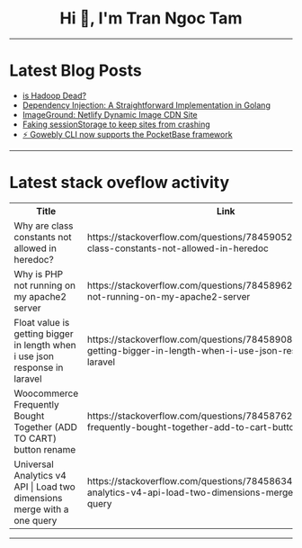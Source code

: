 <h1 align="center">Hi 👋, I'm Tran Ngoc Tam</h1>

---

# Latest Blog Posts 
<!-- BLOG-POST-LIST:START -->
- [is Hadoop Dead?](https://dev.to/hiteshchawla/is-hadoop-dead-2jo)
- [Dependency Injection: A Straightforward Implementation in Golang](https://dev.to/nghtslvr/dependency-injection-a-straightforward-implementation-in-golang-57cd)
- [ImageGround: Netlify Dynamic Image CDN Site](https://dev.to/flameface/imageground-netlify-dynamic-image-cdn-site-d6d)
- [Faking sessionStorage to keep sites from crashing](https://dev.to/darkwiiplayer/faking-sessionstorage-to-keep-sites-from-crashing-31ih)
- [⚡️ Gowebly CLI now supports the PocketBase framework](https://dev.to/koddr/gowebly-cli-now-supports-the-pocketbase-framework-bi6)
<!-- BLOG-POST-LIST:END -->

---

# Latest stack oveflow activity
<table>
  <tr><th>Title</th><th>Link</th></tr>
  <!-- STACKOVERFLOW:START --><tr><td>Why are class constants not allowed in heredoc?</td><td>https://stackoverflow.com/questions/78459052/why-are-class-constants-not-allowed-in-heredoc</td></tr><tr><td>Why is PHP not running on my apache2 server</td><td>https://stackoverflow.com/questions/78458962/why-is-php-not-running-on-my-apache2-server</td></tr><tr><td>Float value is getting bigger in length when i use json response in laravel</td><td>https://stackoverflow.com/questions/78458908/float-value-is-getting-bigger-in-length-when-i-use-json-response-in-laravel</td></tr><tr><td>Woocommerce Frequently Bought Together &lpar;ADD TO CART&rpar; button rename</td><td>https://stackoverflow.com/questions/78458762/woocommerce-frequently-bought-together-add-to-cart-button-rename</td></tr><tr><td>Universal Analytics v4 API | Load two dimensions merge with a one query</td><td>https://stackoverflow.com/questions/78458634/universal-analytics-v4-api-load-two-dimensions-merge-with-a-one-query</td></tr><!-- STACKOVERFLOW:END -->
</table>

---


